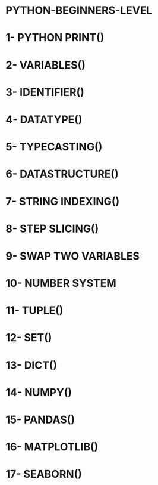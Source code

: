 # PYTHON-BEGINNERS-LEVEL
# 1- PYTHON PRINT()
# 2- VARIABLES()
# 3- IDENTIFIER()
# 4- DATATYPE()
# 5- TYPECASTING()
# 6- DATASTRUCTURE()
# 7- STRING INDEXING()
# 8- STEP SLICING()
# 9- SWAP TWO VARIABLES
# 10- NUMBER SYSTEM
# 11- TUPLE()
# 12- SET()
# 13- DICT()
# 14- NUMPY()
# 15- PANDAS()
# 16- MATPLOTLIB()
# 17- SEABORN()
